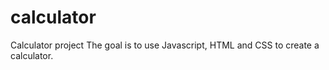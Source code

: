 # calculator

Calculator project
The goal is to use Javascript, HTML and CSS to create a calculator.

